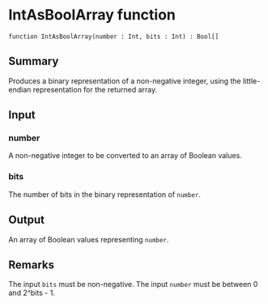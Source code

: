 # IntAsBoolArray function

`function IntAsBoolArray(number : Int, bits : Int) : Bool[]`

## Summary
Produces a binary representation of a non-negative integer, using the
little-endian representation for the returned array.

## Input
### number
A non-negative integer to be converted to an array of Boolean values.
### bits
The number of bits in the binary representation of `number`.

## Output
An array of Boolean values representing `number`.

## Remarks
The input `bits` must be non-negative.
The input `number` must be between 0 and 2^bits - 1.

